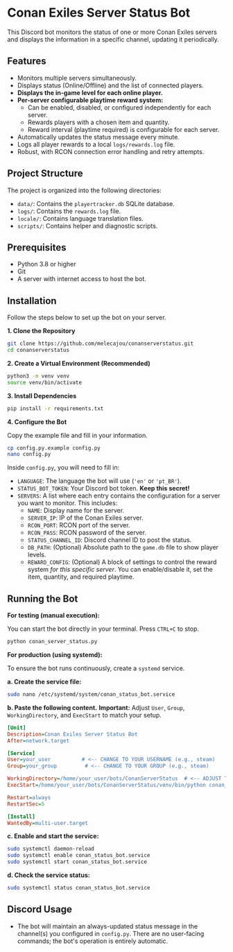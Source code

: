 # Conan Exiles Server Status Bot

This Discord bot monitors the status of one or more Conan Exiles servers and displays the information in a specific channel, updating it periodically.

## Features

- Monitors multiple servers simultaneously.
- Displays status (Online/Offline) and the list of connected players.
- **Displays the in-game level for each online player.**
- **Per-server configurable playtime reward system:**
    - Can be enabled, disabled, or configured independently for each server.
    - Rewards players with a chosen item and quantity.
    - Reward interval (playtime required) is configurable for each server.
- Automatically updates the status message every minute.
- Logs all player rewards to a local `logs/rewards.log` file.
- Robust, with RCON connection error handling and retry attempts.

## Project Structure

The project is organized into the following directories:
- `data/`: Contains the `playertracker.db` SQLite database.
- `logs/`: Contains the `rewards.log` file.
- `locale/`: Contains language translation files.
- `scripts/`: Contains helper and diagnostic scripts.

## Prerequisites

- Python 3.8 or higher
- Git
- A server with internet access to host the bot.

## Installation

Follow the steps below to set up the bot on your server.

**1. Clone the Repository**

```bash
git clone https://github.com/melecajou/conanserverstatus.git
cd conanserverstatus
```

**2. Create a Virtual Environment (Recommended)**

```bash
python3 -m venv venv
source venv/bin/activate
```

**3. Install Dependencies**

```bash
pip install -r requirements.txt
```

**4. Configure the Bot**

Copy the example file and fill in your information.

```bash
cp config.py.example config.py
nano config.py
```

Inside `config.py`, you will need to fill in:
- `LANGUAGE`: The language the bot will use (`'en'` or `'pt_BR'`).
- `STATUS_BOT_TOKEN`: Your Discord bot token. **Keep this secret!**
- `SERVERS`: A list where each entry contains the configuration for a server you want to monitor. This includes:
    - `NAME`: Display name for the server.
    - `SERVER_IP`: IP of the Conan Exiles server.
    - `RCON_PORT`: RCON port of the server.
    - `RCON_PASS`: RCON password of the server.
    - `STATUS_CHANNEL_ID`: Discord channel ID to post the status.
    - `DB_PATH`: (Optional) Absolute path to the `game.db` file to show player levels.
    - `REWARD_CONFIG`: (Optional) A block of settings to control the reward system *for this specific server*. You can enable/disable it, set the item, quantity, and required playtime.

## Running the Bot

**For testing (manual execution):**

You can start the bot directly in your terminal. Press `CTRL+C` to stop.

```bash
python conan_server_status.py
```

**For production (using systemd):**

To ensure the bot runs continuously, create a `systemd` service.

**a. Create the service file:**

```bash
sudo nano /etc/systemd/system/conan_status_bot.service
```

**b. Paste the following content.** **Important:** Adjust `User`, `Group`, `WorkingDirectory`, and `ExecStart` to match your setup.

```ini
[Unit]
Description=Conan Exiles Server Status Bot
After=network.target

[Service]
User=your_user          # <-- CHANGE TO YOUR USERNAME (e.g., steam)
Group=your_group         # <-- CHANGE TO YOUR GROUP (e.g., steam)

WorkingDirectory=/home/your_user/bots/ConanServerStatus  # <-- ADJUST THE PATH
ExecStart=/home/your_user/bots/ConanServerStatus/venv/bin/python conan_server_status.py # <-- ADJUST THE PATH

Restart=always
RestartSec=5

[Install]
WantedBy=multi-user.target
```

**c. Enable and start the service:**

```bash
sudo systemctl daemon-reload
sudo systemctl enable conan_status_bot.service
sudo systemctl start conan_status_bot.service
```

**d. Check the service status:**

```bash
sudo systemctl status conan_status_bot.service
```

## Discord Usage

- The bot will maintain an always-updated status message in the channel(s) you configured in `config.py`. There are no user-facing commands; the bot's operation is entirely automatic.